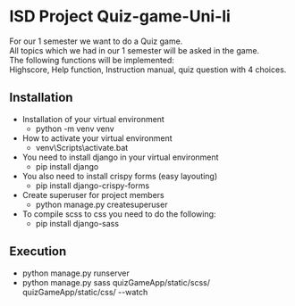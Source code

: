 # ISD Project Quiz-game-Uni-li
 For our 1 semester we want to do a Quiz game.<br>
 All topics which we had in our 1 semester will be asked in the game. <br>
 The following functions will be implemented: <br>
 Highscore, Help function, Instruction manual, quiz question with 4 choices.<br>
 
## Installation
- Installation of your virtual environment
    - python -m venv venv
- How to activate your virtual environment
    - venv\Scripts\activate.bat
- You need to install django in your virtual environment
    - pip install django
- You also need to install crispy forms (easy layouting)
    - pip install django-crispy-forms
- Create superuser for project members
    - python manage.py createsuperuser
- To compile scss to css you need to do the following:
    - pip install django-sass

## Execution
- python manage.py runserver
- python manage.py sass quizGameApp/static/scss/ quizGameApp/static/css/ --watch